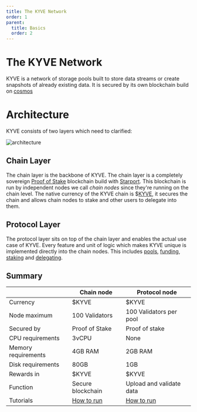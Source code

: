 ```yaml
---
title: The KYVE Network
order: 1
parent:
  title: Basics
  order: 2
---
```


# The KYVE Network

KYVE is a network of storage pools built to store data streams or create snapshots of already existing data.
It is secured by its own blockchain build on [cosmos](https://cosmos.network/)

# Architecture

KYVE consists of two layers which need to clarified:

![architecture](/architecture.png)

## Chain Layer

The chain layer is the backbone of KYVE. The chain layer is a completely sovereign [Proof of Stake](https://en.wikipedia.org/wiki/Proof_of_stake) blockchain build with [Starport](https://starport.com/). This blockchain is run by independent nodes we call _chain nodes_ since they're running on the chain level. The native currency of the KYVE chain is $[KYVE](basics/kyve.md), it secures the chain and allows
chain nodes to stake and other users to delegate into them.

## Protocol Layer

The protocol layer sits on top of the chain layer and enables the actual use case of KYVE. Every feature and unit of logic which makes KYVE unique is implemented directly into the chain nodes. This includes [pools](basics/pools.md), [funding](basics/funding.md), [staking](basics/staking.md) and [delegating](basics/delegating.md).

## Summary

|                     | Chain node                        | Protocol node                        |
| ------------------- | --------------------------------- | ------------------------------------ |
| Currency            | $KYVE                             | $KYVE                                |
| Node maximum        | 100 Validators                    | 100 Validators per pool              |
| Secured by          | Proof of Stake                    | Proof of stake                       |
| CPU requirements    | 3vCPU                             | None                                 |
| Memory requirements | 4GB RAM                           | 2GB RAM                              |
| Disk requirements   | 80GB                              | 1GB                                  |
| Rewards in          | $KYVE                             | $KYVE                                |
| Function            | Secure blockchain                 | Upload and validate data             |
| Tutorials           | [How to run](intro/chain-node.md) | [How to run](intro/protocol-node.md) |
